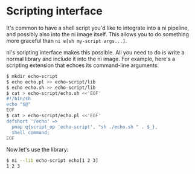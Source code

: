 # Scripting interface
It's common to have a shell script you'd like to integrate into a ni pipeline,
and possibly also into the ni image itself. This allows you to do something
more graceful than `ni e[sh my-script args...]`.

ni's scripting interface makes this possible. All you need to do is write a
normal library and include it into the ni image. For example, here's a
scripting extension that echoes its command-line arguments:

```bash
$ mkdir echo-script
$ echo echo.pl >> echo-script/lib
$ echo echo.sh >> echo-script/lib
$ cat > echo-script/echo.sh <<'EOF'
#!/bin/sh
echo "$@"
EOF
$ cat > echo-script/echo.pl <<'EOF'
defshort '/echo' =>
  pmap q{script_op 'echo-script', "sh ./echo.sh " . $_},
  shell_command;
EOF
```

Now let's use the library:

```bash
$ ni --lib echo-script echo[1 2 3]
1 2 3
```
